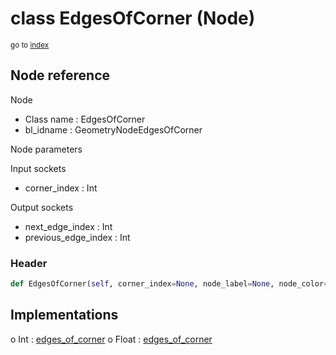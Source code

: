# class EdgesOfCorner (Node)

<sub>go to [index](/docs/index.md)</sub>

## Node reference

Node
 - Class name : EdgesOfCorner
 - bl_idname : GeometryNodeEdgesOfCorner

Node parameters

Input sockets
 - corner_index : Int

Output sockets
 - next_edge_index : Int
 - previous_edge_index : Int

### Header

``` python
def EdgesOfCorner(self, corner_index=None, node_label=None, node_color=None):
```

## Implementations

o Int : [edges_of_corner](#edges_of_corner) 
o Float : [edges_of_corner](#edges_of_corner) 

